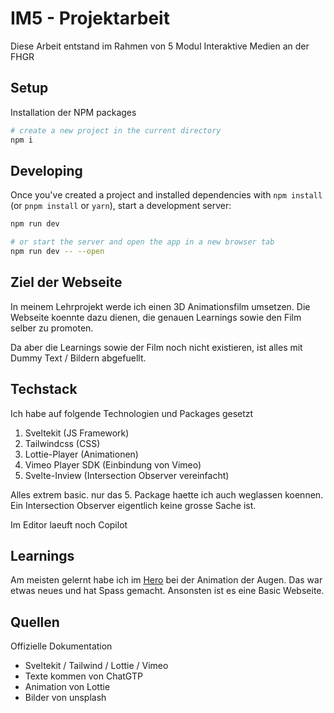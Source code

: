 # IM5 - Projektarbeit

Diese Arbeit entstand im Rahmen von 5 Modul Interaktive Medien an der FHGR

## Setup

Installation der NPM packages

```bash
# create a new project in the current directory
npm i

```

## Developing

Once you've created a project and installed dependencies with `npm install` (or `pnpm install` or `yarn`), start a development server:

```bash
npm run dev

# or start the server and open the app in a new browser tab
npm run dev -- --open
```

## Ziel der Webseite

In meinem Lehrprojekt werde ich einen 3D Animationsfilm umsetzen.
Die Webseite koennte dazu dienen, die genauen Learnings sowie den Film selber zu promoten.

Da aber die Learnings sowie der Film noch nicht existieren,
ist alles mit Dummy Text / Bildern abgefuellt.

## Techstack

Ich habe auf folgende Technologien und Packages gesetzt

1. Sveltekit (JS Framework)
2. Tailwindcss (CSS)
3. Lottie-Player (Animationen)
4. Vimeo Player SDK (Einbindung von Vimeo)
5. Svelte-Inview (Intersection Observer vereinfacht)

Alles extrem basic. nur das 5. Package haette ich auch weglassen koennen.
Ein Intersection Observer eigentlich keine grosse Sache ist.

Im Editor laeuft noch Copilot

## Learnings

Am meisten gelernt habe ich im [Hero](src/lib/components/hero.svelte) bei der Animation der Augen.
Das war etwas neues und hat Spass gemacht.
Ansonsten ist es eine Basic Webseite.

## Quellen

Offizielle Dokumentation

- Sveltekit / Tailwind / Lottie / Vimeo
- Texte kommen von ChatGTP
- Animation von Lottie
- Bilder von unsplash
